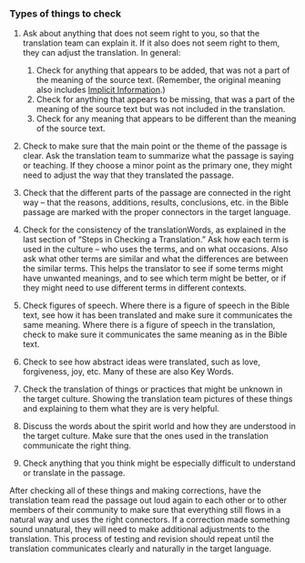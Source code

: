 
### Types of things to check


1. Ask about anything that does not seem right to you, so that the translation team can explain it. If it also does not seem right to them, they can adjust the translation. In general:

    1. Check for anything that appears to be added, that was not a part of the meaning of the source text. (Remember, the original meaning also includes [Implicit Information](../../translate/figs-explicit/01.md).)
    1. Check for anything that appears to be missing, that was a part of the meaning of the source text but was not included in the translation.
    1. Check for any meaning that appears to be different than the meaning of the source text.

1. Check to make sure that the main point or the theme of the passage is clear. Ask the translation team to summarize what the passage is saying or teaching. If they choose a minor point as the primary one, they might need to adjust the way that they translated the passage.
1. Check that the different parts of the passage are connected in the right way – that the reasons, additions, results, conclusions, etc. in the Bible passage are marked with the proper connectors in the target language.
1. Check for the consistency of the translationWords, as explained in the last section of “Steps in Checking a Translation.” Ask how each term is used in the culture – who uses the terms, and on what occasions. Also ask what other terms are similar and what the differences are between the similar terms. This helps the translator to see if some terms might have unwanted meanings, and to see which term might be better, or if they might need to use different terms in different contexts.
1. Check figures of speech. Where there is a figure of speech in the Bible text, see how it has been translated and make sure it communicates the same meaning. Where there is a figure of speech in the translation, check to make sure it communicates the same meaning as in the Bible text.
1. Check to see how abstract ideas were translated, such as love, forgiveness, joy, etc. Many of these are also Key Words.
1. Check the translation of things or practices that might be unknown in the target culture. Showing the translation team pictures of these things and explaining to them what they are is very helpful.
1. Discuss the words about the spirit world and how they are understood in the target culture. Make sure that the ones used in the translation communicate the right thing.
1. Check anything that you think might be especially difficult to understand or translate in the passage.

After checking all of these things and making corrections, have the translation team read the passage out loud again to each other or to other members of their community to make sure that everything still flows in a natural way and uses the right connectors. If a correction made something sound unnatural, they will need to make additional adjustments to the translation. This process of testing and revision should repeat until the translation communicates clearly and naturally in the target language.